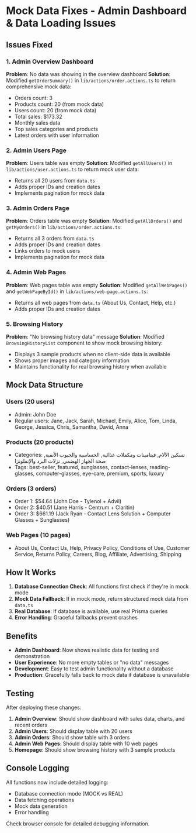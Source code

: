 # Mock Data Fixes - Admin Dashboard & Data Loading Issues

## Issues Fixed

### 1. Admin Overview Dashboard
**Problem**: No data was showing in the overview dashboard
**Solution**: Modified `getOrderSummary()` in `lib/actions/order.actions.ts` to return comprehensive mock data:
- Orders count: 3
- Products count: 20 (from mock data)
- Users count: 20 (from mock data)
- Total sales: $173.32
- Monthly sales data
- Top sales categories and products
- Latest orders with user information

### 2. Admin Users Page
**Problem**: Users table was empty
**Solution**: Modified `getAllUsers()` in `lib/actions/user.actions.ts` to return mock user data:
- Returns all 20 users from `data.ts`
- Adds proper IDs and creation dates
- Implements pagination for mock data

### 3. Admin Orders Page
**Problem**: Orders table was empty
**Solution**: Modified `getAllOrders()` and `getMyOrders()` in `lib/actions/order.actions.ts`:
- Returns all 3 orders from `data.ts`
- Adds proper IDs and creation dates
- Links orders to mock users
- Implements pagination for mock data

### 4. Admin Web Pages
**Problem**: Web pages table was empty
**Solution**: Modified `getAllWebPages()` and `getWebPageById()` in `lib/actions/web-page.actions.ts`:
- Returns all web pages from `data.ts` (About Us, Contact, Help, etc.)
- Adds proper IDs and creation dates

### 5. Browsing History
**Problem**: "No browsing history data" message
**Solution**: Modified `BrowsingHistoryList` component to show mock browsing history:
- Displays 3 sample products when no client-side data is available
- Shows proper images and category information
- Maintains functionality for real browsing history when available

## Mock Data Structure

### Users (20 users)
- Admin: John Doe
- Regular users: Jane, Jack, Sarah, Michael, Emily, Alice, Tom, Linda, George, Jessica, Chris, Samantha, David, Anna

### Products (20 products)
- Categories: تسكين الآلام, فيتامينات ومكملات غذائية, الحساسية والجيوب الأنفية, صحة الجهاز الهضمي, نزلات البرد والإنفلونزا
- Tags: best-seller, featured, sunglasses, contact-lenses, reading-glasses, computer-glasses, eye-care, premium, sports, luxury

### Orders (3 orders)
- Order 1: $54.64 (John Doe - Tylenol + Advil)
- Order 2: $40.51 (Jane Harris - Centrum + Claritin)
- Order 3: $661.19 (Jack Ryan - Contact Lens Solution + Computer Glasses + Sunglasses)

### Web Pages (10 pages)
- About Us, Contact Us, Help, Privacy Policy, Conditions of Use, Customer Service, Returns Policy, Careers, Blog, Affiliate, Advertising, Shipping

## How It Works

1. **Database Connection Check**: All functions first check if they're in mock mode
2. **Mock Data Fallback**: If in mock mode, return structured mock data from `data.ts`
3. **Real Database**: If database is available, use real Prisma queries
4. **Error Handling**: Graceful fallbacks prevent crashes

## Benefits

- **Admin Dashboard**: Now shows realistic data for testing and demonstration
- **User Experience**: No more empty tables or "no data" messages
- **Development**: Easy to test admin functionality without a database
- **Production**: Gracefully falls back to mock data if database is unavailable

## Testing

After deploying these changes:
1. **Admin Overview**: Should show dashboard with sales data, charts, and recent orders
2. **Admin Users**: Should display table with 20 users
3. **Admin Orders**: Should show table with 3 orders
4. **Admin Web Pages**: Should display table with 10 web pages
5. **Homepage**: Should show browsing history with 3 sample products

## Console Logging

All functions now include detailed logging:
- Database connection mode (MOCK vs REAL)
- Data fetching operations
- Mock data generation
- Error handling

Check browser console for detailed debugging information.
